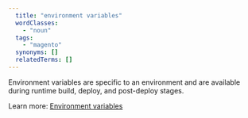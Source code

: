 ```yaml
---
  title: "environment variables"
  wordClasses:
    - "noun"
  tags:
    - "magento"
  synonyms: []
  relatedTerms: []
--- 
```

Environment variables are specific to an environment and are available during runtime build, deploy, and post-deploy stages.

Learn more: [Environment variables](https://devdocs.magento.com/cloud/env/variables-intro.html)
